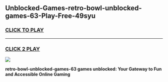 
## Unblocked-Games-retro-bowl-unblocked-games-63-Play-Free-49syu
<h3>
<a href="https://premium76.site?title=retro-bowl-unblocked-games-63&ref=22A">CLICK TO PLAY</a></h3>
<hr>

<h3>
<a href="https://premium76.site?title=retro-bowl-unblocked-games-63&ref=22A">CLICK 2 PLAY</a>
  
</h3>

<a href="https://premium76.site?title=retro-bowl-unblocked-games-63&ref=22A"><img src="https://clearcache.store/games.png"></a>


**retro-bowl-unblocked-games-63 games unblocked: Your Gateway to Fun and Accessible Online Gaming**
